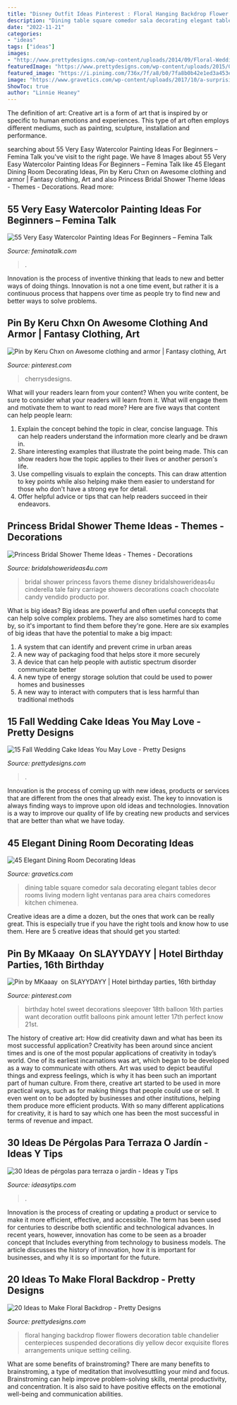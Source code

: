 ```yaml
---
title: "Disney Outfit Ideas Pinterest : Floral Hanging Backdrop Flower Flowers Decoration Table Chandelier Centerpieces Suspended Decorations Diy Yellow Decor Exquisite Flores Arrangements Unique Setting Ceiling"
description: "Dining table square comedor sala decorating elegant tables decor rooms living modern light ventanas para area chairs comedores kitchen chimenea"
date: "2022-11-21"
categories:
- "ideas"
tags: ["ideas"]
images:
- "http://www.prettydesigns.com/wp-content/uploads/2014/09/Floral-Wedding-Cake.jpg"
featuredImage: "https://www.prettydesigns.com/wp-content/uploads/2015/07/20-ideas-to-make-floral-backdrop18.jpg"
featured_image: "https://i.pinimg.com/736x/7f/a8/b0/7fa8b0b42e1ed3a453e42d20f8a7935e--manga-clothes-character-outfits.jpg"
image: "https://www.gravetics.com/wp-content/uploads/2017/10/a-surprising-element-to-dining-rooms.jpg"
ShowToc: true
author: "Linnie Heaney"
---
```



The definition of art:
Creative art is a form of art that is inspired by or specific to human emotions and experiences. This type of art often employs different mediums, such as painting, sculpture, installation and performance.

	

		
searching about 55 Very Easy Watercolor Painting Ideas For Beginners – Femina Talk you've visit to the right page. We have 8 Images about 55 Very Easy Watercolor Painting Ideas For Beginners – Femina Talk like 45 Elegant Dining Room Decorating Ideas, Pin by Keru Chxn on Awesome clothing and armor | Fantasy clothing, Art and also Princess Bridal Shower Theme Ideas - Themes - Decorations. Read more:
		
    
## 55 Very Easy Watercolor Painting Ideas For Beginners – Femina Talk

<img loading=lazy src="https://www.feminatalk.com/wp-content/uploads/2018/08/Very-Easy-Watercolor-Painting-Ideas-for-beginners00002.jpg" onerror="this.onerror=null;this.src='https://tse4.mm.bing.net/th?id=OIP.ohjgvPs_VJfWpOy9Ot9rdAHaLH&amp;pid=15.1';" alt="55 Very Easy Watercolor Painting Ideas For Beginners – Femina Talk">

_Source: feminatalk.com_

>. 

	

Innovation is the process of inventive thinking that leads to new and better ways of doing things. Innovation is not a one time event, but rather it is a continuous process that happens over time as people try to find new and better ways to solve problems.

    
## Pin By Keru Chxn On Awesome Clothing And Armor | Fantasy Clothing, Art

<img loading=lazy src="https://i.pinimg.com/736x/7f/a8/b0/7fa8b0b42e1ed3a453e42d20f8a7935e--manga-clothes-character-outfits.jpg" onerror="this.onerror=null;this.src='https://tse1.mm.bing.net/th?id=OIP.lc_WLneEP09Ei7pwIlj9ggHaM0&amp;pid=15.1';" alt="Pin by Keru Chxn on Awesome clothing and armor | Fantasy clothing, Art">

_Source: pinterest.com_

>cherrysdesigns. 

	

What will your readers learn from your content?
When you write content, be sure to consider what your readers will learn from it. What will engage them and motivate them to want to read more? Here are five ways that content can help people learn: 
1. Explain the concept behind the topic in clear, concise language. This can help readers understand the information more clearly and be drawn in.
2. Share interesting examples that illustrate the point being made. This can show readers how the topic applies to their lives or another person's life. 
3. Use compelling visuals to explain the concepts. This can draw attention to key points while also helping make them easier to understand for those who don't have a strong eye for detail. 
4. Offer helpful advice or tips that can help readers succeed in their endeavors.

    
## Princess Bridal Shower Theme Ideas - Themes - Decorations

<img loading=lazy src="https://www.bridalshowerideas4u.com/wp-content/uploads/2015/04/Favors-Fairy-Tale-Princess-bridal-shower-favor.jpg" onerror="this.onerror=null;this.src='https://tse2.mm.bing.net/th?id=OIP.806T8GCsQgjden7uox28ngHaJ4&amp;pid=15.1';" alt="Princess Bridal Shower Theme Ideas - Themes - Decorations">

_Source: bridalshowerideas4u.com_

>bridal shower princess favors theme disney bridalshowerideas4u cinderella tale fairy carriage showers decorations coach chocolate candy vendido producto por. 

	

What is big ideas?
Big ideas are powerful and often useful concepts that can help solve complex problems. They are also sometimes hard to come by, so it's important to find them before they're gone. Here are six examples of big ideas that have the potential to make a big impact:
1. A system that can identify and prevent crime in urban areas 
2. A new way of packaging food that helps store it more securely 
3. A device that can help people with autistic spectrum disorder communicate better 
4. A new type of energy storage solution that could be used to power homes and businesses 
5. A new way to interact with computers that is less harmful than traditional methods 

    
## 15 Fall Wedding Cake Ideas You May Love - Pretty Designs

<img loading=lazy src="http://www.prettydesigns.com/wp-content/uploads/2014/09/Floral-Wedding-Cake.jpg" onerror="this.onerror=null;this.src='https://tse1.mm.bing.net/th?id=OIP.8IqKyKAZfJluuyp3lxQ7xgHaLD&amp;pid=15.1';" alt="15 Fall Wedding Cake Ideas You May Love - Pretty Designs">

_Source: prettydesigns.com_

>. 

	

Innovation is the process of coming up with new ideas, products or services that are different from the ones that already exist. The key to innovation is always finding ways to improve upon old ideas and technologies. Innovation is a way to improve our quality of life by creating new products and services that are better than what we have today.

    
## 45 Elegant Dining Room Decorating Ideas

<img loading=lazy src="https://www.gravetics.com/wp-content/uploads/2017/10/a-surprising-element-to-dining-rooms.jpg" onerror="this.onerror=null;this.src='https://tse2.mm.bing.net/th?id=OIP.XKXC3GYDJsH0bY-eY0Zy3QHaLH&amp;pid=15.1';" alt="45 Elegant Dining Room Decorating Ideas">

_Source: gravetics.com_

>dining table square comedor sala decorating elegant tables decor rooms living modern light ventanas para area chairs comedores kitchen chimenea. 

	

Creative ideas are a dime a dozen, but the ones that work can be really great. This is especially true if you have the right tools and know how to use them. Here are 5 creative ideas that should get you started:

    
## Pin By MKaaay ️ On SLAYYDAYY | Hotel Birthday Parties, 16th Birthday

<img loading=lazy src="https://i.pinimg.com/736x/bb/e6/b6/bbe6b6fc7b5f36c39ab2aa39f1c458b5.jpg" onerror="this.onerror=null;this.src='https://tse2.mm.bing.net/th?id=OIP.UDnKAi6-wG5U7FT-UNxakwHaJ4&amp;pid=15.1';" alt="Pin by MKaaay ️ on SLAYYDAYY | Hotel birthday parties, 16th birthday">

_Source: pinterest.com_

>birthday hotel sweet decorations sleepover 18th balloon 16th parties want decoration outfit balloons pink amount letter 17th perfect know 21st. 

	

The history of creative art: How did creativity dawn and what has been its most successful application?
Creativity has been around since ancient times and is one of the most popular applications of creativity in today’s world. One of its earliest incarnations was art, which began to be developed as a way to communicate with others. Art was used to depict beautiful things and express feelings, which is why it has been such an important part of human culture. From there, creative art started to be used in more practical ways, such as for making things that people could use or sell. It even went on to be adopted by businesses and other institutions, helping them produce more efficient products. With so many different applications for creativity, it is hard to say which one has been the most successful in terms of revenue and impact.

    
## 30 Ideas De Pérgolas Para Terraza O Jardín - Ideas Y Tips

<img loading=lazy src="https://ideasytips.com/wp-content/uploads/2020/11/pergola24.jpg" onerror="this.onerror=null;this.src='https://tse2.mm.bing.net/th?id=OIP.Wjos97J3gDNz3mZHXPrhtgHaJ3&amp;pid=15.1';" alt="30 Ideas de pérgolas para terraza o jardín - Ideas y Tips">

_Source: ideasytips.com_

>. 

	

Innovation is the process of creating or updating a product or service to make it more efficient, effective, and accessible. The term has been used for centuries to describe both scientific and technological advances. In recent years, however, innovation has come to be seen as a broader concept that Includes everything from technology to business models. The article discusses the history of innovation, how it is important for businesses, and why it is so important for the future.

    
## 20 Ideas To Make Floral Backdrop - Pretty Designs

<img loading=lazy src="https://www.prettydesigns.com/wp-content/uploads/2015/07/20-ideas-to-make-floral-backdrop18.jpg" onerror="this.onerror=null;this.src='https://tse2.mm.bing.net/th?id=OIP.EF1ycnxijCOMsZbwQ6wmkAHaLH&amp;pid=15.1';" alt="20 Ideas to Make Floral Backdrop - Pretty Designs">

_Source: prettydesigns.com_

>floral hanging backdrop flower flowers decoration table chandelier centerpieces suspended decorations diy yellow decor exquisite flores arrangements unique setting ceiling. 

	

What are some benefits of brainstroming?
There are many benefits to brainstroming, a type of meditation that involvesuttling your mind and focus. Brainstroming can help improve problem-solving skills, mental productivity, and concentration. It is also said to have positive effects on the emotional well-being and communication abilities.

